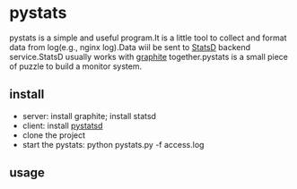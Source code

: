 pystats
===
pystats is a simple and useful program.It is a little tool to collect and format data from log(e.g., nginx log).Data wiil be sent to [StatsD](https://github.com/etsy/statsd) backend service.StatsD usually works with [graphite](http://graphite.readthedocs.org/en/latest/index.html) together.pystats is a small piece of puzzle to build a monitor system.

install
---
* server: 
  install graphite; install statsd
* client: 
  install [pystatsd](https://github.com/jsocol/pystatsd)
* clone the project
* start the pystats:
  python pystats.py -f access.log

usage
---
